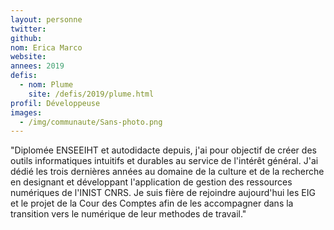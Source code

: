 ```yaml
---
layout: personne
twitter: 
github: 
nom: Erica Marco
website:
annees: 2019
defis: 
  - nom: Plume
    site: /defis/2019/plume.html
profil: Développeuse
images:
  - /img/communaute/Sans-photo.png
---
```


"Diplomée ENSEEIHT et autodidacte depuis, j'ai pour objectif de créer des outils informatiques intuitifs et durables au service de l'intérêt général. J'ai dédié les trois dernières années au domaine de la culture et de la recherche en designant et développant l'application de gestion des ressources numériques de l'INIST CNRS. Je suis fière de rejoindre aujourd'hui les EIG et le projet de la Cour des Comptes afin de les accompagner dans la transition vers le numérique de leur methodes de travail."
